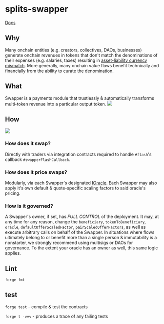 # splits-swapper

[Docs](https://dev.docs.0xsplits.xyz/core/swapper)

## Why

Many onchain entities (e.g. creators, collectives, DAOs, businesses) generate onchain revenues in tokens that don't match the denominations of their expenses (e.g. salaries, taxes) resulting in [asset-liability currency mismatch](https://en.wikipedia.org/wiki/Asset%E2%80%93liability_mismatch#Currency_Mismatch).
More generally, many onchain value flows benefit technically and financially from the ability to curate the denomination.

## What

Swapper is a payments module that trustlessly & automatically transforms multi-token revenue into a particular output token.
![](https://docs.0xsplits.xyz/_next/image?url=%2F_next%2Fstatic%2Fmedia%2Fswapper_diagram.2f2890db.png&w=3840&q=75)

## How

[![](https://mermaid.ink/img/pako:eNp9UkFOwzAQ_IrlE4hGII4-VIICEgeEoL0RDltn01p17GCvQVHVv-PEKk1IwAdL9szs7Ni759IWyAX3-BHQSLxTsHFQsbhy0-4rBwW6bD6_WH5BXaN7NISRQtYJpoyiBw1-m7gjRk8mWDkitvCzA6lRsA3SS7CEN5UNhnziJTDSsp8q0MePdSJjors3Rg6ML9GxNXhkZHdozvw5ex91MaH26aqLtwCt1yB3f8U8-beu96-L6ysWj85-IrtkNTSt-Jft4JVO-UbBbtFgqaQC1wwidWlWtgePc2UTucgS6IHun7bS7wvGZ7xCV4Eq4qzsW0HOaYsV5jy2zAssIWjKeW4OkQqB7LIxkgtyAWc81AXQcbS4KEH7eIuFii5Paf66MTx8AxNR4rU?type=png)](https://mermaid.live/edit#pako:eNp9UkFOwzAQ_IrlE4hGII4-VIICEgeEoL0RDltn01p17GCvQVHVv-PEKk1IwAdL9szs7Ni759IWyAX3-BHQSLxTsHFQsbhy0-4rBwW6bD6_WH5BXaN7NISRQtYJpoyiBw1-m7gjRk8mWDkitvCzA6lRsA3SS7CEN5UNhnziJTDSsp8q0MePdSJjors3Rg6ML9GxNXhkZHdozvw5ex91MaH26aqLtwCt1yB3f8U8-beu96-L6ysWj85-IrtkNTSt-Jft4JVO-UbBbtFgqaQC1wwidWlWtgePc2UTucgS6IHun7bS7wvGZ7xCV4Eq4qzsW0HOaYsV5jy2zAssIWjKeW4OkQqB7LIxkgtyAWc81AXQcbS4KEH7eIuFii5Paf66MTx8AxNR4rU)

### How does it swap?

Directly with traders via integration contracts required to handle `#flash`'s callback `#swapperFlashCallback`.

### How does it price swaps?

Modularly, via each Swapper's designated [IOracle](https://github.com/0xSplits/splits-oracle/blob/main/src/interfaces/IOracle.sol).
Each Swapper may also apply it's own default & quote-specific scaling factors to said oracle's pricing.

### How is it governed?

A Swapper's owner, if set, has _FULL CONTROL_ of the deployment.
It may, at any time for any reason, change the `beneficiary`, `tokenToBeneficiary`, `oracle`, `defaultOfferScaledFactor`, `pairScaledOfferFactors`, as well as execute arbitrary calls on behalf of the Swapper.
In situations where flows ultimately belong to or benefit more than a single person & immutability is a nonstarter, we strongly recommend using multisigs or DAOs for governance.
To the extent your oracle has an owner as well, this same logic applies.

## Lint

`forge fmt`

## test

`forge test` - compile & test the contracts

`forge t -vvv` - produces a trace of any failing tests
